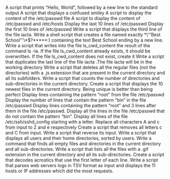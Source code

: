  A script that prints “Hello, World”, followed by a new line to the standard output
 A script that displays a confused smiley
A script to display the content of the /etc/passwd file
A script to display the content of /etc/passwd and /etc/hosts
Display the last 10 lines of /etc/passwd
Display the first 10 lines of /etc/passwd
Write a script that displays the third line of the file iacta.
Write a shell script that creates a file named exactly \*\\'"Best School"\'\\*$\?\*\*\*\*\*:) containing the text Best School ending by a new line.
Write a script that writes into the file ls_cwd_content the result of the command ls -la. If the file ls_cwd_content already exists, it should be overwritten. If the file ls_cwd_content does not exist, create it
Write a script that duplicates the last line of the file iacta .The file iacta will be in the working directory
Write a script that deletes all the regular files (not the directories) with a .js extension that are present in the current directory and all its subfolders.
Write a script that counts the number of directories and sub-directories in the current directory.
Create a script that displays the 10 newest files in the current directory.
 Being unique is better than being perfect
 Display lines containing the pattern “root” from the file /etc/passwd
 Display the number of lines that contain the pattern “bin” in the file /etc/passwd
 Display lines containing the pattern “root” and 3 lines after them in the file /etc/passwd.
 Display all the lines in the file /etc/passwd that do not contain the pattern “bin”.
 Display all lines of the file /etc/ssh/sshd_config starting with a letter.
 Replace all characters A and c from input to Z and e respectively
 Create a script that removes all letters c and C from input.
 Write a script that reverse its input.
 Write a script that displays all users and their home directories, sorted by users.
 Write a command that finds all empty files and directories in the current directory and all sub-directories.
Write a script that lists all the files with a .gif extension in the current directory and all its sub-directories.
Create a script that decodes acrostics that use the first letter of each line.
Write a script that parses web servers logs in TSV format as input and displays the 11 hosts or IP addresses which did the most requests.
